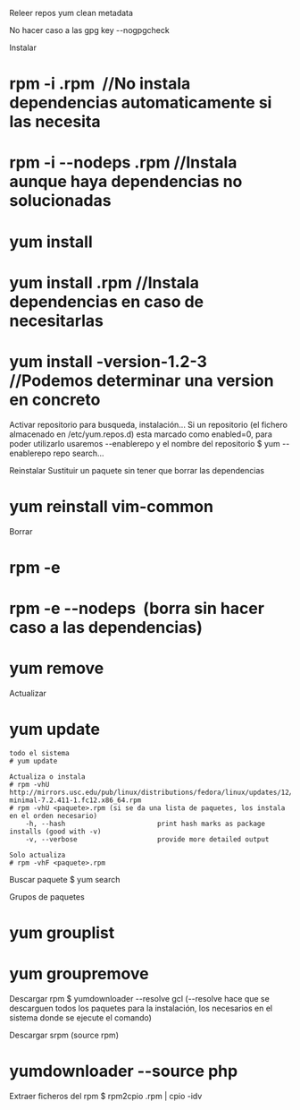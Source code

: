 Releer repos
yum clean metadata

No hacer caso a las gpg key
--nogpgcheck

Instalar
# rpm -i <paquete>.rpm  //No instala dependencias automaticamente si las necesita
# rpm -i --nodeps <paquete>.rpm  //Instala aunque haya dependencias no solucionadas
# yum install <paquete>
# yum install <paquete>.rpm //Instala dependencias en caso de necesitarlas
# yum install <paquete>-version-1.2-3  //Podemos determinar una version en concreto

Activar repositorio para busqueda, instalación...
Si un repositorio (el fichero almacenado en /etc/yum.repos.d) esta marcado como enabled=0, para poder utilizarlo usaremos --enablerepo y el nombre del repositorio
$ yum --enablerepo repo search...


Reinstalar
Sustituir un paquete sin tener que borrar las dependencias
# yum reinstall vim-common


Borrar
# rpm -e <paquete>
# rpm -e --nodeps <paquete>  (borra sin hacer caso a las dependencias)
# yum remove <paquete>


Actualizar
# yum update <paquete>

	todo el sistema
	# yum update

	Actualiza o instala
	# rpm -vhU http://mirrors.usc.edu/pub/linux/distributions/fedora/linux/updates/12/x86_64/vim-minimal-7.2.411-1.fc12.x86_64.rpm
	# rpm -vhU <paquete>.rpm (si se da una lista de paquetes, los instala en el orden necesario)
		-h, --hash                       print hash marks as package installs (good with -v)
		-v, --verbose                    provide more detailed output

	Solo actualiza
	# rpm -vhF <paquete>.rpm


Buscar paquete
$ yum search <paquete>


Grupos de paquetes
# yum grouplist
# yum groupremove


Descargar rpm
$ yumdownloader --resolve gcl 
	(--resolve hace que se descarguen todos los paquetes para la instalación, los necesarios en el sistema donde se ejecute el comando)

Descargar srpm (source rpm)
# yumdownloader --source php 


Extraer ficheros del rpm
$ rpm2cpio <paquete>.rpm | cpio -idv
